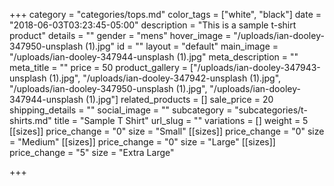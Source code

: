+++
category = "categories/tops.md"
color_tags = ["white", "black"]
date = "2018-06-03T03:23:45-05:00"
description = "This is a sample t-shirt product"
details = ""
gender = "mens"
hover_image = "/uploads/ian-dooley-347950-unsplash (1).jpg"
id = ""
layout = "default"
main_image = "/uploads/ian-dooley-347944-unsplash (1).jpg"
meta_description = ""
meta_title = ""
price = 50
product_gallery = ["/uploads/ian-dooley-347943-unsplash (1).jpg", "/uploads/ian-dooley-347942-unsplash (1).jpg", "/uploads/ian-dooley-347950-unsplash (1).jpg", "/uploads/ian-dooley-347944-unsplash (1).jpg"]
related_products = []
sale_price = 20
shipping_details = ""
social_image = ""
subcategory = "subcategories/t-shirts.md"
title = "Sample T Shirt"
url_slug = ""
variations = []
weight = 5
[[sizes]]
price_change = "0"
size = "Small"
[[sizes]]
price_change = "0"
size = "Medium"
[[sizes]]
price_change = "0"
size = "Large"
[[sizes]]
price_change = "5"
size = "Extra Large"

+++
